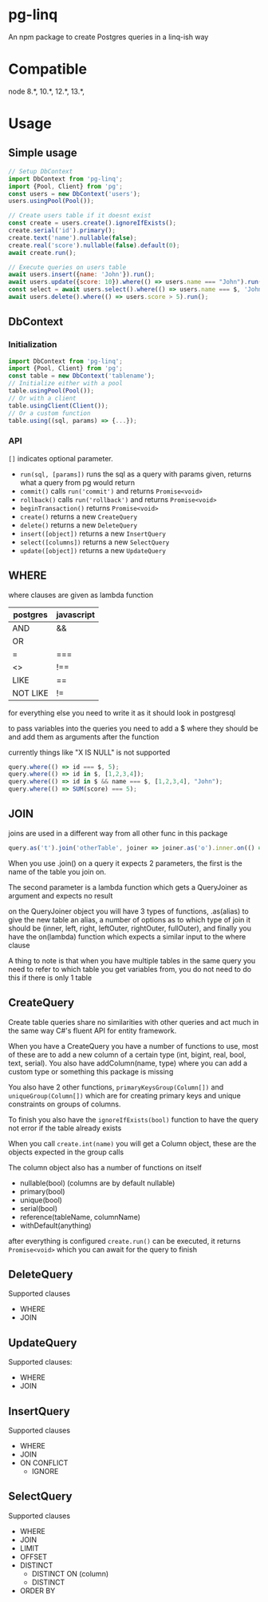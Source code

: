 # pg-linq
 An npm package to create Postgres queries in a linq-ish way

# Compatible
node 8.\*, 10.\*, 12.\*, 13.\*,

# Usage

## Simple usage
```javascript
// Setup DbContext
import DbContext from 'pg-linq';
import {Pool, Client} from 'pg';
const users = new DbContext('users');
users.usingPool(Pool());

// Create users table if it doesnt exist
const create = users.create().ignoreIfExists();
create.serial('id').primary();
create.text('name').nullable(false);
create.real('score').nullable(false).default(0);
await create.run();

// Execute queries on users table
await users.insert({name: 'John'}).run();
await users.update({score: 10}).where(() => users.name === "John").run();
const select = await users.select().where(() => users.name === $, 'John').one();
await users.delete().where(() => users.score > 5).run();
```

## DbContext
### Initialization
```javascript
import DbContext from 'pg-linq';
import {Pool, Client} from 'pg';
const table = new DbContext('tablename');
// Initialize either with a pool
table.usingPool(Pool());
// Or with a client
table.usingClient(Client());
// Or a custom function
table.using((sql, params) => {...});
```
### API
`[]` indicates optional parameter.

- `run(sql, [params])` runs the sql as a query with params given, returns what a query from pg would return
- `commit()` calls `run('commit')` and returns `Promise<void>`
- `rollback()` calls `run('rollback')` and returns `Promise<void>`
- `beginTransaction()` returns `Promise<void>`
- `create()` returns a new `CreateQuery`
- `delete()` returns a new `DeleteQuery`
- `insert([object])` returns a new `InsertQuery`
- `select([columns])` returns a new `SelectQuery`
- `update([object])` returns a new `UpdateQuery`

## WHERE

where clauses are given as lambda function

| postgres | javascript |
|----------|------------|
| AND | && |
| OR | |
| = | === |
| <> | !== |
| LIKE | == |
| NOT LIKE | != |

for everything else you need to write it as it should look in postgresql

to pass variables into the queries you need to add a $ where they should be and add them as arguments after the function

currently things like "X IS NULL" is not supported

```javascript
query.where(() => id === $, 5);
query.where(() => id in $, [1,2,3,4]);
query.where(() => id in $ && name === $, [1,2,3,4], "John");
query.where(() => SUM(score) === 5);
```

## JOIN

joins are used in a different way from all other func in this package

```javascript
query.as('t').join('otherTable', joiner => joiner.as('o').inner.on(() => o.id === t.id));
```

When you use .join() on a query it expects 2 parameters, the first is the name of the table you join on.

The second parameter is a lambda function which gets a QueryJoiner as argument and expects no result

on the QueryJoiner object you will have 3 types of functions, .as(alias) to give the new table an alias,
 a number of options as to which type of join it should be (inner, left, right, leftOuter, rightOuter, fullOuter), and finally you have the on(lambda) function which expects a similar input to the where clause
 
 A thing to note is that when you have multiple tables in the same query you need to refer to which table you get variables from, you do not need to do this if there is only 1 table
 
## CreateQuery
 
Create table queries share no similarities with other queries and act much in the same way C#'s fluent API for entity framework.

When you have a CreateQuery you have a number of functions to use, most of these are to add a new column of a certain type (int, bigint, real, bool, text, serial). You also have addColumn(name, type) where you can add a custom type or something this package is missing

You also have 2 other functions, `primaryKeysGroup(Column[])` and `uniqueGroup(Column[])` which are for creating primary keys and unique constraints on groups of columns.

To finish you also have the `ignoreIfExists(bool)` function to have the query not error if the table already exists

When you call `create.int(name)` you will get a Column object, these are the objects expected in the group calls

The column object also has a number of functions on itself

- nullable(bool) (columns are by default nullable)
- primary(bool)
- unique(bool)
- serial(bool)
- reference(tableName, columnName)
- withDefault(anything)

after everything is configured `create.run()` can be executed, it returns `Promise<void>` which you can await for the query to finish
 
## DeleteQuery
Supported clauses
 - WHERE
 - JOIN
 
## UpdateQuery
Supported clauses:
 - WHERE
 - JOIN
 
## InsertQuery
Supported clauses
 - WHERE
 - JOIN
 - ON CONFLICT
   - IGNORE
   
## SelectQuery
Supported clauses
- WHERE
- JOIN
- LIMIT
- OFFSET
- DISTINCT
    - DISTINCT ON (column)
    - DISTINCT
- ORDER BY
 